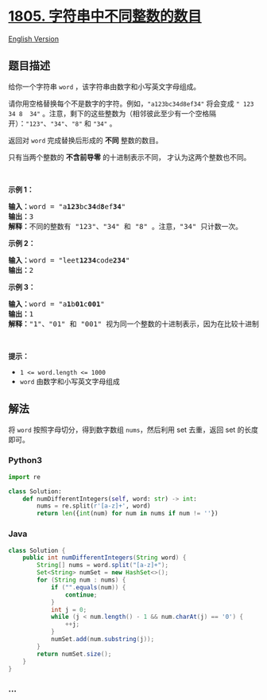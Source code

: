# [1805. 字符串中不同整数的数目](https://leetcode-cn.com/problems/number-of-different-integers-in-a-string)

[English Version](https://github.com/yanglr/leetcode-ac/blob/master/assets/1800-1899/1805.Number%20of%20Different%20Integers%20in%20a%20String/README_EN.md)

## 题目描述

<!-- 这里写题目描述 -->

<p>给你一个字符串 <code>word</code> ，该字符串由数字和小写英文字母组成。</p>

<p>请你用空格替换每个不是数字的字符。例如，<code>"a123bc34d8ef34"</code> 将会变成 <code>" 123  34 8  34"</code> 。注意，剩下的这些整数为（相邻彼此至少有一个空格隔开）：<code>"123"</code>、<code>"34"</code>、<code>"8"</code> 和 <code>"34"</code> 。</p>

<p>返回对 <code>word</code> 完成替换后形成的 <strong>不同</strong> 整数的数目。</p>

<p>只有当两个整数的 <strong>不含前导零</strong> 的十进制表示不同， 才认为这两个整数也不同。</p>

<p> </p>

<p><strong>示例 1：</strong></p>

<pre>
<strong>输入：</strong>word = "a<strong>123</strong>bc<strong>34</strong>d<strong>8</strong>ef<strong>34</strong>"
<strong>输出：</strong>3
<strong>解释：</strong>不同的整数有 "123"、"34" 和 "8" 。注意，"34" 只计数一次。
</pre>

<p><strong>示例 2：</strong></p>

<pre>
<strong>输入：</strong>word = "leet<strong>1234</strong>code<strong>234</strong>"
<strong>输出：</strong>2
</pre>

<p><strong>示例 3：</strong></p>

<pre>
<strong>输入：</strong>word = "a<strong>1</strong>b<strong>01</strong>c<strong>001</strong>"
<strong>输出：</strong>1
<strong>解释：</strong>"1"、"01" 和 "001" 视为同一个整数的十进制表示，因为在比较十进制值时会忽略前导零的存在。
</pre>

<p> </p>

<p><strong>提示：</strong></p>

<ul>
	<li><code>1 <= word.length <= 1000</code></li>
	<li><code>word</code> 由数字和小写英文字母组成</li>
</ul>

## 解法

<!-- 这里可写通用的实现逻辑 -->

将 `word` 按照字母切分，得到数字数组 `nums`，然后利用 set 去重，返回 set 的长度即可。

<!-- tabs:start -->

### **Python3**

<!-- 这里可写当前语言的特殊实现逻辑 -->

```python
import re

class Solution:
    def numDifferentIntegers(self, word: str) -> int:
        nums = re.split(r'[a-z]+', word)
        return len({int(num) for num in nums if num != ''})
```

### **Java**

<!-- 这里可写当前语言的特殊实现逻辑 -->

```java
class Solution {
    public int numDifferentIntegers(String word) {
        String[] nums = word.split("[a-z]+");
        Set<String> numSet = new HashSet<>();
        for (String num : nums) {
            if ("".equals(num)) {
                continue;
            }
            int j = 0;
            while (j < num.length() - 1 && num.charAt(j) == '0') {
                ++j;
            }
            numSet.add(num.substring(j));
        }
        return numSet.size();
    }
}
```

### **...**

```

```

<!-- tabs:end -->
